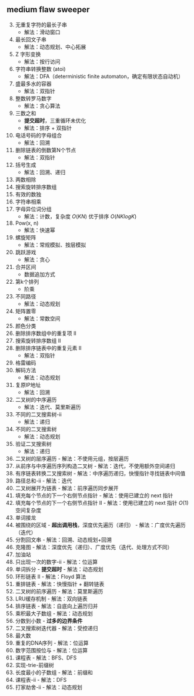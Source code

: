 ## medium flaw sweeper

3. 无重复字符的最长子串
   - 解法：滑动窗口
4. 最长回文子串
    - 解法：动态规划、中心拓展
5. Z 字形变换
    - 解法：按行访问
8. 字符串转换整数 (atoi)
    - 解法：DFA（deterministic finite automaton，确定有限状态自动机）
11. 盛最多水的容器
    - 解法：双指针
12. 整数转罗马数字
    - 解法：贪心算法
15. 三数之和
    - **提交超时**，三重循环未优化
    - 解法：排序 + 双指针
16. 电话号码的字母组合
    - 解法：回溯
19. 删除链表的倒数第N个节点
    - 解法：双指针
22. 括号生成
    - 解法：回溯、递归
29. 两数相除
33. 搜索旋转排序数组
36. 有效的数独
43. 字符串相乘
49. 字母异位词分组
    - 解法：计数，复杂度 $O(KN)$ 优于排序 $O(NKlogK)$
50. Pow(x, n)
    - 解法：快速幂
54. 螺旋矩阵
    - 解法：常规模拟、按层模拟
55. 跳跃游戏
    - 解法：贪心
56. 合并区间
    - 数据追加方式
60. 第k个排列
    - 阶乘
62. 不同路径
    - 解法：动态规划
73. 矩阵置零
    - 解法：常数空间
75. 颜色分类
80. 删除排序数组中的重复项 II
81. 搜索旋转排序数组 II
86. 删除排序链表中的重复元素 II
    - 解法：双指针
89. 格雷编码
91. 解码方法
    - 解法：动态规划
93. 复原IP地址
    - 解法：回溯
94. 二叉树的中序遍历
    - 解法：迭代、莫里斯遍历
95. 不同的二叉搜索树-ii
    - 解法：递归
96. 不同的二叉搜索树
    - 解法：动态规划
98. 验证二叉搜索树
    - 解法：递归
102. 二叉树的层序遍历
    - 解法：不使用元组，按层遍历
105. 从前序与中序遍历序列构造二叉树
    - 解法：迭代，不使用额外空间递归
109. 有序链表转换二叉搜索树
    - 解法：中序遍历递归，快慢指针寻找链表中间值
113. 路径总和-ii
    - 解法：迭代
114. 二叉树展开为链表
    - 解法：前序遍历同步展开
116. 填充每个节点的下一个右侧节点指针
    - 解法：使用已建立的 next 指针
117. 填充每个节点的下一个右侧节点指针 II
    - 解法：使用已建立的 next 指针 $O(1)$ 空间复杂度
127. 单词接龙
130. 被围绕的区域
    - **超出调用栈**，深度优先遍历（递归）
    - 解法：广度优先遍历（迭代）
131. 分割回文串
    - 解法：回溯、动态规划+回溯
131. 克隆图
    - 解法：深度优先（递归）、广度优先（迭代、处理方式不同）
134. 加油站
135. 只出现一次的数字-ii
    - 解法：位运算
139. 单词拆分
    - **提交超时**
    - 解法：动态规划
142. 环形链表 II
    - 解法：Floyd 算法
143. 重排链表
    - 解法：快慢指针 + 翻转链表
144. 二叉树的前序遍历
    - 解法：莫里斯遍历
146. LRU缓存机制
    - 解法：双向链表
148. 排序链表
    - 解法：自底向上遍历归并
152. 乘积最大子数组
    - 解法：动态规划
166. 分数到小数
    - **过多的边界条件**
166. 二叉搜索树迭代器
    - 解法：受控递归
179. 最大数
187. 重复的DNA序列
    - 解法：位运算
201. 数字范围按位与
    - 解法：位运算
207. 课程表
    - 解法：BFS、DFS
208. 实现-trie-前缀树
209. 长度最小的子数组
    - 解法：前缀和
210. 课程表-ii
    - 解法：DFS
213. 打家劫舍-ii
    - 解法：动态规划
